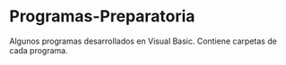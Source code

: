 # Programas-Preparatoria
Algunos programas desarrollados en Visual Basic.
Contiene carpetas de cada programa.
